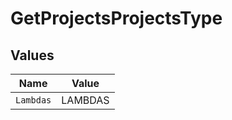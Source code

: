 # GetProjectsProjectsType


## Values

| Name      | Value     |
| --------- | --------- |
| `Lambdas` | LAMBDAS   |